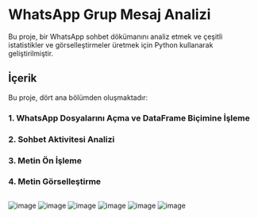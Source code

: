 # WhatsApp Grup Mesaj Analizi

Bu proje, bir WhatsApp sohbet dökümanını analiz etmek ve çeşitli istatistikler ve görselleştirmeler üretmek için Python kullanarak geliştirilmiştir.
## İçerik

Bu proje, dört ana bölümden oluşmaktadır:

### 1. WhatsApp Dosyalarını Açma ve DataFrame Biçimine İşleme

### 2. Sohbet Aktivitesi Analizi

### 3. Metin Ön İşleme

### 4. Metin Görselleştirme
##
![image](https://github.com/tutisnn/Whatsapp-Grup-Mesaj-Analizi/assets/139488248/bb182548-6250-4cc1-be7d-9a9228fc2cbc)
![image](https://github.com/tutisnn/Whatsapp-Grup-Mesaj-Analizi/assets/139488248/16254f41-5653-448f-97a8-2ceea1ce5188)
![image](https://github.com/tutisnn/Whatsapp-Grup-Mesaj-Analizi/assets/139488248/ad253e33-430c-4763-b2d9-23ee7627b41d)
![image](https://github.com/tutisnn/Whatsapp-Grup-Mesaj-Analizi/assets/139488248/84d6c91f-2b2e-42aa-9fdf-0ef05d8ac4bc)
![image](https://github.com/tutisnn/Whatsapp-Grup-Mesaj-Analizi/assets/139488248/74ddc786-1ab5-44fc-8700-10fb9b3be29c)
![image](https://github.com/tutisnn/Whatsapp-Grup-Mesaj-Analizi/assets/139488248/37d4dfdf-d301-4bef-baf4-abfb26f283b1)








